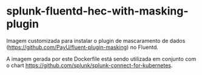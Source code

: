 # splunk-fluentd-hec-with-masking-plugin

Imagem customizada para instalar o plugin de mascaramento de dados (https://github.com/PayU/fluent-plugin-masking) no Fluentd.

A imagem gerada por este Dockerfile está sendo utilizada em conjunto com o chart https://github.com/splunk/splunk-connect-for-kubernetes.
